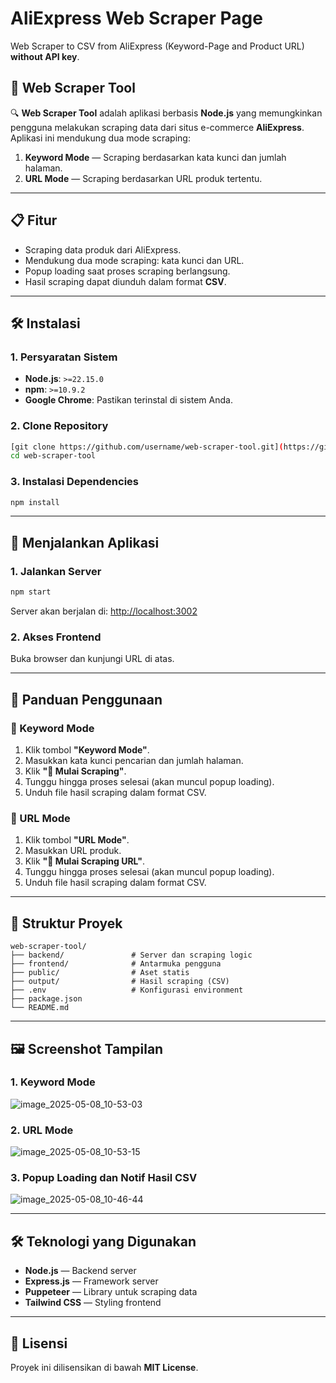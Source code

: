 # AliExpress Web Scraper Page

Web Scraper to CSV from AliExpress (Keyword-Page and Product URL) **without API key**.

## 🧰 Web Scraper Tool

🔍 **Web Scraper Tool** adalah aplikasi berbasis **Node.js** yang memungkinkan pengguna melakukan scraping data dari situs e-commerce **AliExpress**. Aplikasi ini mendukung dua mode scraping:

1. **Keyword Mode** — Scraping berdasarkan kata kunci dan jumlah halaman.
2. **URL Mode** — Scraping berdasarkan URL produk tertentu.

---

## 📋 Fitur

- Scraping data produk dari AliExpress.
- Mendukung dua mode scraping: kata kunci dan URL.
- Popup loading saat proses scraping berlangsung.
- Hasil scraping dapat diunduh dalam format **CSV**.

---

## 🛠️ Instalasi

### 1. Persyaratan Sistem

- **Node.js**: `>=22.15.0`
- **npm**: `>=10.9.2`
- **Google Chrome**: Pastikan terinstal di sistem Anda.

### 2. Clone Repository

```bash
[git clone https://github.com/username/web-scraper-tool.git](https://github.com/p3nnatr4tion/aliexpress-web-scraper-page.git)
cd web-scraper-tool
````

### 3. Instalasi Dependencies

```bash
npm install
```

---

## 🚀 Menjalankan Aplikasi

### 1. Jalankan Server

```bash
npm start
```

Server akan berjalan di: [http://localhost:3002](http://localhost:3002)

### 2. Akses Frontend

Buka browser dan kunjungi URL di atas.

---

## 📖 Panduan Penggunaan

### 🔑 Keyword Mode

1. Klik tombol **"Keyword Mode"**.
2. Masukkan kata kunci pencarian dan jumlah halaman.
3. Klik **"🚀 Mulai Scraping"**.
4. Tunggu hingga proses selesai (akan muncul popup loading).
5. Unduh file hasil scraping dalam format CSV.

### 🔗 URL Mode

1. Klik tombol **"URL Mode"**.
2. Masukkan URL produk.
3. Klik **"🚀 Mulai Scraping URL"**.
4. Tunggu hingga proses selesai (akan muncul popup loading).
5. Unduh file hasil scraping dalam format CSV.

---

## 📂 Struktur Proyek

```
web-scraper-tool/
├── backend/               # Server dan scraping logic
├── frontend/              # Antarmuka pengguna
├── public/                # Aset statis
├── output/                # Hasil scraping (CSV)
├── .env                   # Konfigurasi environment
├── package.json
└── README.md
```

---

## 🖼️ Screenshot Tampilan

### 1. Keyword Mode

![image_2025-05-08_10-53-03](https://github.com/user-attachments/assets/0ce08a85-f22e-4de2-badd-fc916749fcbf)

### 2. URL Mode

![image_2025-05-08_10-53-15](https://github.com/user-attachments/assets/324b9c59-7b64-4351-8f7a-0d7e62991eeb)

### 3. Popup Loading dan Notif Hasil CSV

![image_2025-05-08_10-46-44](https://github.com/user-attachments/assets/b844734a-af43-41c6-91a8-162782e4a45a)


---

## 🛠️ Teknologi yang Digunakan

* **Node.js** — Backend server
* **Express.js** — Framework server
* **Puppeteer** — Library untuk scraping data
* **Tailwind CSS** — Styling frontend
---

## 📜 Lisensi

Proyek ini dilisensikan di bawah **MIT License**.
